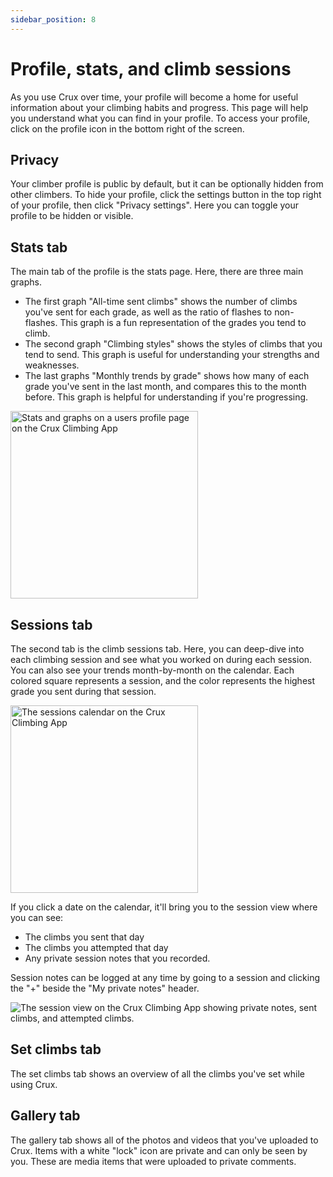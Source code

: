 ```yaml
---
sidebar_position: 8
---
```


# Profile, stats, and climb sessions

As you use Crux over time, your profile will become a home for useful information about your climbing habits and progress. This page will help you understand what you can find in your profile. To access your profile, click on the profile icon in the bottom right of the screen.

## Privacy

Your climber profile is public by default, but it can be optionally hidden from other climbers. To hide your profile, click the settings button in the top right of your profile, then click "Privacy settings". Here you can toggle your profile to be hidden or visible.

## Stats tab

The main tab of the profile is the stats page. Here, there are three main graphs.

- The first graph "All-time sent climbs" shows the number of climbs you've sent for each grade, as well as the ratio of flashes to non-flashes. This graph is a fun representation of the grades you tend to climb.
- The second graph "Climbing styles" shows the styles of climbs that you tend to send. This graph is useful for understanding your strengths and weaknesses.
- The last graphs "Monthly trends by grade" shows how many of each grade you've sent in the last month, and compares this to the month before. This graph is helpful for understanding if you're progressing.

<img src="/img/stats.png" alt="Stats and graphs on a users profile page on the Crux Climbing App" width="300px" />

## Sessions tab

The second tab is the climb sessions tab. Here, you can deep-dive into each climbing session and see what you worked on during each session. You can also see your trends month-by-month on the calendar. Each colored square represents a session, and the color represents the highest grade you sent during that session.

<img src="/img/sessions-calendar.png" alt="The sessions calendar on the Crux Climbing App" width="300px" />

If you click a date on the calendar, it'll bring you to the session view where you can see:
- The climbs you sent that day
- The climbs you attempted that day
- Any private session notes that you recorded.

Session notes can be logged at any time by going to a session and clicking the "+" beside the "My private notes" header.

<img src="/img/session.png" alt="The session view on the Crux Climbing App showing private notes, sent climbs, and attempted climbs." class="screenshot" />

## Set climbs tab

The set climbs tab shows an overview of all the climbs you've set while using Crux.

## Gallery tab

The gallery tab shows all of the photos and videos that you've uploaded to Crux. Items with a white "lock" icon are private and can only be seen by you. These are media items that were uploaded to private comments.
